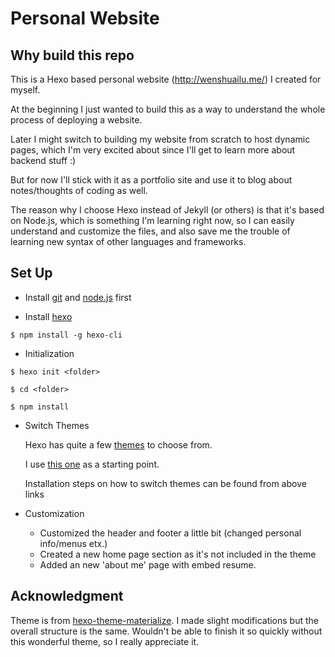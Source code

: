 # Personal Website

## Why build this repo

This is a Hexo based personal website (http://wenshuailu.me/) I created for myself. 

At the beginning I just wanted to build this as a way to understand the whole process of deploying a website.

Later I might switch to building my website from scratch to host dynamic pages, which I'm very excited about 
since I'll get to learn more about backend stuff :)

But for now I'll stick with it as a portfolio site and use it to blog about notes/thoughts of coding as well.

The reason why I choose Hexo instead of Jekyll (or others) is that it's
based on Node.js, which is something I'm learning right now, so I can easily understand and customize the files, and 
also save me the trouble of learning new syntax of other languages and frameworks.

## Set Up

+ Install [git](https://git-scm.com/book/en/v2/Getting-Started-Installing-Git) and [node.js](https://nodejs.org/en/) first 

+ Install [hexo](https://hexo.io/)

`$ npm install -g hexo-cli`

+ Initialization

`$ hexo init <folder>`

`$ cd <folder>`

`$ npm install`

+ Switch Themes

  Hexo has quite a few [themes](https://hexo.io/themes/) to choose from.

  I use [this one](https://github.com/carlos-algms/hexo-theme-materialize) as a starting point.

  Installation steps on how to switch themes can be found from above links
  
+ Customization
  + Customized the header and footer a little bit (changed personal info/menus etx.)
  + Created a new home page section as it's not included in the theme
  + Added an new 'about me' page with embed resume.

## Acknowledgment

Theme is from [hexo-theme-materialize](https://github.com/carlos-algms/hexo-theme-materialize). I made slight modifications but the overall
structure is the same. Wouldn't be able to finish it so quickly without this wonderful theme, so I really appreciate it.
